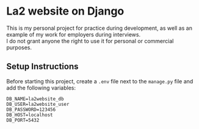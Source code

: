 # La2 website on Django

This is my personal project for practice during development, as well as an example of my work for employers during interviews.  
I do not grant anyone the right to use it for personal or commercial purposes.  

## Setup Instructions  

Before starting this project, create a `.env` file next to the `manage.py` file and add the following variables:  

```env
DB_NAME=la2website_db
DB_USER=la2website_user
DB_PASSWORD=123456
DB_HOST=localhost
DB_PORT=5432
